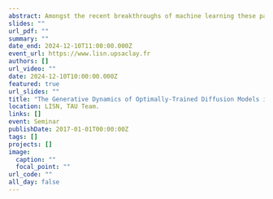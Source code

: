 ```yaml
---
abstract: Amongst the recent breakthroughs of machine learning these past years is the field of generative models, able to create always more realistic samples from various finite datasets of images, videos, or sounds. At the forefront of this revolution are Diffusion Models (DMs) exploiting a stochastic mapping starting from a simple distribution to generate new samples of an unkown distribution. However, the reasons for their success still lack a theoretical understanding. In this talk, I will give a brief introduction to diffusion models and then delve into the analysis of a well-defined high-dimensional model, a mixture of two Gaussians. Using methods from statistical physics, we will exhibit the various transitions taking place during the generation of a new sample. In particular, we first identify a 'speciation' transition where the sample acquire its structure, later followed by a second transition, called 'collapse', where the trajectories become attracted to one of the training point. These theoretical findings, which we establish in the high-dimensional limit of the Gaussian mixture model, will then be generalised and validated by numerical experiments on realistic datasets.
slides: ""
url_pdf: ""
summary: ""
date_end: 2024-12-10T11:00:00.000Z
event_url: https://www.lisn.upsaclay.fr
authors: []
url_video: ""
date: 2024-12-10T10:00:00.000Z
featured: true
url_slides: ""
title: "The Generative Dynamics of Optimally-Trained Diffusion Models in Large Dimensions"
location: LISN, TAU Team.
links: []
event: Seminar
publishDate: 2017-01-01T00:00:00Z
tags: []
projects: []
image:
  caption: ""
  focal_point: ""
url_code: ""
all_day: false
---
```

